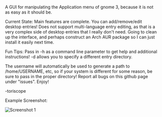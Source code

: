 A GUI for manipulating the Application menu of gnome 3, because it is not as easy as it should be.

Current State:
Main features are complete. You can add/remove/edit desktop entries! Does not support multi-language entry editing, as that is a very complex side of desktop entries that I really don't need.
Going to clean up the interface, and perhaps construct an Arch AUR package so I can just install it easily next time.

Fun Tips:
Pass in -h as a command line parameter to get help and additional instructions! 
-d allows you to specify a different entry directory.

The username will automatically be used to generate a path to /home/USERNAME, etc, so if your system is different for some reason, be sure to pass in the proper directory!
Report all bugs on this github page under "issues". Enjoy!

-toriscope

Example Screenshot:

![Screenshot 1](http://www.prism.gatech.edu/~efruchter3/gme1.png)
